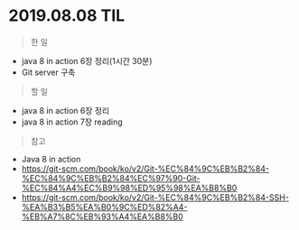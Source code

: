 # 2019.08.08 TIL
> 한 일
- java 8 in action 6장 정리(1시간 30분)
- Git server 구축
> 할 일
- java 8 in action 6장 정리
- java 8 in action 7장 reading
  
> 참고 
- Java 8 in action
- <https://git-scm.com/book/ko/v2/Git-%EC%84%9C%EB%B2%84-%EC%84%9C%EB%B2%84%EC%97%90-Git-%EC%84%A4%EC%B9%98%ED%95%98%EA%B8%B0>
- <https://git-scm.com/book/ko/v2/Git-%EC%84%9C%EB%B2%84-SSH-%EA%B3%B5%EA%B0%9C%ED%82%A4-%EB%A7%8C%EB%93%A4%EA%B8%B0>
